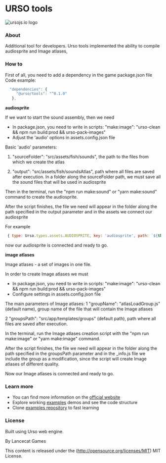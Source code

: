 URSO tools
=============

![ursojs.io logo](https://ursojs.io/img/logo.png)


### About ###

Additional tool for developers.
Urso tools implemented the ability to compile audiosprite and Image atlases,

### How to ###

First of all, you need to add a dependency in the game package.json file
Code example:
```js
  "dependencies": {
     "@urso/tools": "^0.1.0"
   },
```

**audiosprite**

If we want to start the sound assembly, then we need

- In package.json, you need to write in scripts: "make:image": "urso-clean && npm run build:prod && urso-pack-images" 
- Adjust the 'audio' options in assets.config.json file

Basic 'audio' parameters:

1) "sourceFolder": "src/assets/fish/sounds", the path to the files from which we create the atlas

2) "output": "src/assets/fish/soundsAtlas", path where all files are saved after execution.
In a folder along the sourceFolder path, we must save all the sound files that will be used in audiosprite

Then in the terminal, run the "npm run make:sound" or "yarn make:sound" command to create the audiosprite.

After the script finishes, the file we need will appear in the folder along the path specified in the output parameter and in the assets we connect our audiosprite

For example
```js
 { type: Urso.types.assets.AUDIOSPRITE, key: 'audiosprite', path: `${this._soundsPath}audiosprite` }
```

now our audiosprite is connected and ready to go.

**image atlases**

Image atlases - a set of images in one file.

In order to create Image atlases we must
- In package.json, you need to write in scripts: "make:image": "urso-clean && npm run build:prod && urso-pack-images"
- Configure settings in assets.config.json file

The main parameters of Image atlases:
1 "groupName": "atlasLoadGroup.js" (default name), group name of the file that will contain the Image atlases

2 "groupsPath": "src/app/templates/groups" (default path), path where all files are saved after execution.

In the terminal, run the Image atlases creation script with the "npm run make:image" or "yarn make:image" command.

After the script finishes, the file we need will appear in the folder along the path specified in the groupsPath parameter and in the _info.js file we include the group as a modification, since the script will create Image atlases of different quality.

Now our Image atlases is connected and ready to go.

### Learn more ###
- You can find more information on the [official website](https://ursojs.io/)
- Explore working [examples](https://ursojs.io/examples.html) demos and see the code structure
- Clone [examples repository](https://github.com/megbrimef/urso-examples) to fast learning


### License ###
Built using Urso web engine.

By Lancecat Games

This content is released under the (http://opensource.org/licenses/MIT) MIT License.
